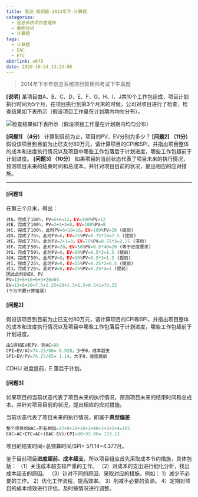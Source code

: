 ```yaml
---
title: 笔记-案例题-2014年下-计算题
categories:
  - 信息系统项目管理师
  - 案例分析
  - 计算题
tags:
  - 计算题
  - EAC
  - ETC
abbrlink: e6f8
date: 2020-10-24 13:23:08
---
```


> 2014年下半年信息系统项目管理师考试下午真题

**[说明]**
某项目由A、B、C、D、E、F、G、H、I、J共10个工作包组成，项目计划执行时间为5个月，在项目执行到第3个月末的时候，公司对项目进行了检查，检查结果如下表所示（假设项目工作量在计划期内均匀分布）。

![检查结果如下表所示（假设项目工作量在计划期内均匀分布）](https://i.loli.net/2020/10/24/asoSkEAQrR9bvhx.png)

**[问题1] （4分）**
计算到目前为止，项目的PV、EV分别为多少？
**[问题2] （11分）**
假设该项目到目前为止已支付80万元，请计算项目的CPI和SPI，并指出项目整体的成本和进度执行情况以及项目中哪些工作包落后于计划进度，哪些工作包超前于计划进度。
**[问题3] （10分）**
如果项目的当前状态代表了项目未来的执行情况，预测项目未来的结束时间和总成本。并针对项目目前的状况，提出相应的应对措施。

<!-- more -->

---

#### [问题1]

在第三个月末，得出：

``` javascript
对A，完成了100%，PV=6+6=12，EV=100%PV=12
对B，完成了100%，PV=2+3+3=8，EV=100%PV=8
对C，完成了100%，此时PV=6+10=16，EV=100%PV=20 (提前)
对D，完成了75%，此时PV=6，EV=75%PV=0.75*10=7.5 (提前)
对E，完成了75%，此时PV=2+1=3，EV=75%PV=0.75*3=2.25 (滞后)
对F，完成了50%，此时PV=20，EV=50%PV=0.5*40=20 (等于进度要求)
对G，完成了50%，此时PV=0，EV=50%PV=0.5*3=1.5 (提前)
对H，完成了50%，此时PV=0，EV=50%PV=0.5*3=1.5 (提前)
对I，完成了25%，此时PV=0，EV=25%PV=0.25*2=0.5 (提前)
对J，完成了25%，此时PV=0，EV=25%PV=0.25*4=1 (提前)
因此此时的EV、PV
PV=12+8+16+6+3+20=65
EV=12+8+20+7.5+2.25+20+1.5+1.5+0.5+1=74.25
(千万不要计算错误)
```

#### [问题2]

假设该项目到目前为止已支付80万元，请计算项目的CPI和SPI，并指出项目整体的成本和进度执行情况以及项目中哪些工作包落后于计划进度，哪些工作包超前于计划进度。

``` javascript
由1得知EV和PV，则AC=80
CPI=EV/AC=74.25/80= 0.928，少于0，成本超支
SPI=EV/PV=74.25/65= 1.14，大于0，进度提前
```

CDHIJ 进度提前，E 落后于计划。

#### [问题3]

如果项目的当前状态代表了项目未来的执行情况，预测项目未来的结束时间和总成本。并针对项目目前的状况，提出相应的应对措施。

当前状态代表了项目未来的执行情况，即属于**典型偏差**

``` javascript
整个项目的BAC=所有相加=12+8+20+10+3+40+3+3+2+4=105
EAC=AC+ETC=AC+(BAC-EV)/CPI=80+33.06= 113.13
```

项目的结束时间=总预算时间/SPI= 5/1.14=4.377月。

鉴于目前项目**进度超前、成本超支**，所以项目组应首先采取成本节约措施，具体包括：
（1）关注成本超支较严重的工作。
（2）对成本的支出进行细化分析，找出成本超支的原因。
（3）针对不同的原因，采取对应的措施。例如：
1）减少不必要的工作。
2）优化工作流程，提高效率。
3）削减不必要的资源。
4）定期对项目的成本绩效进行评估，及时按情况进行调整。
